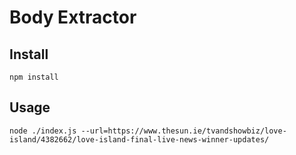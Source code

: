 # Body Extractor

## Install
```$xslt
npm install
```

## Usage
```$xslt
node ./index.js --url=https://www.thesun.ie/tvandshowbiz/love-island/4382662/love-island-final-live-news-winner-updates/       
```
